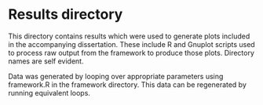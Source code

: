 # Results directory 
This directory contains results which were used to generate plots included in the accompanying dissertation. 
These include R and Gnuplot scripts used to process raw output from the framework to produce those plots. 
Directory names are self evident. 

Data was generated by looping over appropriate parameters using framework.R in the framework directory. 
This data can be regenerated by running equivalent loops. 
